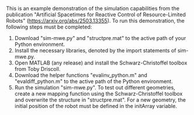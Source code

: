 This is an example demonstration of the simulation capabilities from the publication "Artificial Spacetimes for Reactive Control of Resource-Limited Robots" (https://arxiv.org/abs/2503.13355). To run this demonstration, the following steps must be completed:
1. Download "sim-mwe.py" and "structpre.mat" to the active path of your Python environment.
2. Install the necessary libraries, denoted by the import statements of sim-mwe.py.
3. Open MATLAB (any release) and install the Schwarz-Christoffel toolbox from Toby Driscoll.
4. Download the helper functions "evalinv_python.m" and "evaldiff_python.m" to the active path of the Python environment.
5. Run the simulation "sim-mwe.py". To test out different geometries, create a new mapping function using the Schwarz-Christoffel toolbox and overwrite the structure in "structpre.mat". For a new geometry, the initial position of the robot must be defined in the initArray variable.
